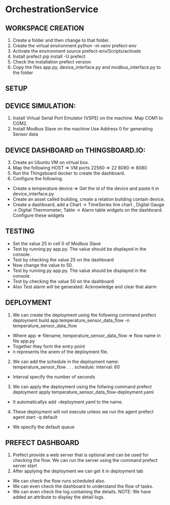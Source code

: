 # OrchestrationService

## WORKSPACE CREATION
1. Create a folder and then change to that folder.
2. Create the virtual environment
python -m venv prefect-env
3. Activate the environment
source prefect-env/Scripts/activate
4. Install prefect
pip install -U prefect
6. Check the installation
prefect version
7. Copy the files app.py, device_interface.py and modbus_interface.py to the folder

## SETUP

## DEVICE SIMULATION:
1. Install Virtual Serial Port Emulator (VSPE) on the machine.
Map COM1 to COM2.
2. Install Modbus Slave on the machine
Use Address 0 for generating Sensor data

## DEVICE DASHBOARD on THINGSBOARD.IO:
3. Create an Ubuntu VM on virtual box.
4. Map the following HOST => VM ports
22560 => 22
8080 => 8080
5. Run the Thingsboard docker to create the dashboard.
6. Configure the following.
- Create a temperature device => Get the id of the device and paste it in device_interface.py
- Create an asset called building, create a relation building contain device.
- Create a dashboard, add a Chart -> TimeSeries line chart , Digital Gauge -> Digital Thermometer, Table -> Alarm table widgets on the dashboard. Configure these widgets

## TESTING
- Set the value 25 in cell 0 of Modbus Slave
- Test by running py app.py. The value should be displayed in the console.
- Test by checking the value 25 on the dashboard 
- Now change the value to 50.
- Test by running py app.py. The value should be displayed in the console.
- Test by checking the value 50 on the dashboard
- Also Test alarm will be generated. Acknowledge and clear that alarm

## DEPLOYMENT
1. We can create the deployment using the following command
prefect deployment build app:temperature_sensor_data_flow -n temperature_sensor_data_flow
- Where app => filename, temperature_sensor_data_flow => flow name in file app.py
- Together they form the entry point
- n represents the anem of the deployment file.
2. We can add the schedule in the deployment
    name: temperature_sensor_flow
    . . .
    schedule: 
        interval: 60
- Interval specify the number of seconds
3. We can apply the deployment using the follwing command
prefect deployment apply temperature_sensor_data_flow-deployment.yaml
- It automaticallys add -deployment.yaml to the name.
4. These deployment will not execute unless we run the agent
prefect agent start -q default
- We specify the default queue

## PREFECT DASHBOARD
1. Prefect provide a web server that is optional and can be used for checking the flow. We can run the server using the command
prefect server start
2. After applying the deployment we can get it in deployment tab
- We can check the flow runs scheduled also.
- We can even check the dashboard to understand the flow of tasks.
- We can even check the log containing the details.
NOTE: We have added an attribute to display the detail logs.